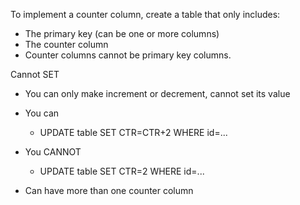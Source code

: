 To implement a counter column, create a table that only includes:
* The primary key (can be one or more columns)
* The counter column
* Counter columns cannot be primary key columns.

Cannot SET
* You can only make increment or decrement, cannot set its value
* You can
  * UPDATE table SET CTR=CTR+2 WHERE id=...
* You CANNOT
  * UPDATE table SET CTR=2 WHERE id=...

* Can have more than one counter column
